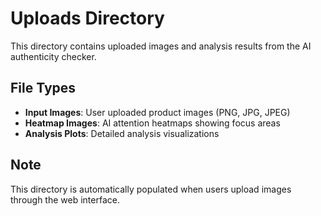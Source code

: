 # Uploads Directory

This directory contains uploaded images and analysis results from the AI authenticity checker.

## File Types
- **Input Images**: User uploaded product images (PNG, JPG, JPEG)
- **Heatmap Images**: AI attention heatmaps showing focus areas
- **Analysis Plots**: Detailed analysis visualizations

## Note
This directory is automatically populated when users upload images through the web interface.
